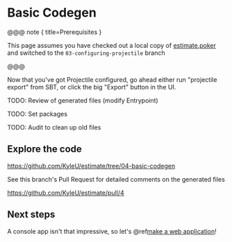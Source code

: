 # Basic Codegen

@@@ note { title=Prerequisites }

This page assumes you have checked out a local copy of [estimate.poker](https://github.com/KyleU/estimate) and switched to the `03-configuring-projectile` branch

@@@

Now that you've got Projectile configured, go ahead either run "projectile export" from SBT, or click the big "Export" button in the UI. 

TODO: Review of generated files (modify Entrypoint)

TODO: Set packages

TODO: Audit to clean up old files


## Explore the code

https://github.com/KyleU/estimate/tree/04-basic-codegen   

See this branch's Pull Request for detailed comments on the generated files

https://github.com/KyleU/estimate/pull/4


## Next steps

A console app isn't that impressive, so let's @ref[make a web application](05-web-application.md)!
